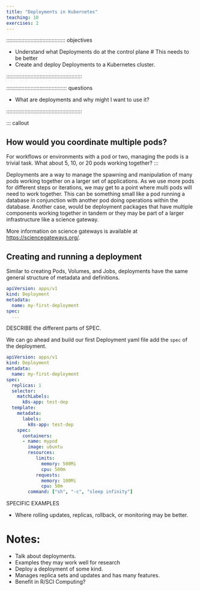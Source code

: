 ```yaml
---
title: "Deployments in Kubernetes"
teaching: 10
exercises: 2
---
```


::::::::::::::::::::::::::::::::::::::: objectives

- Understand what Deployments do at the control plane # This needs to be better
- Create and deploy Deployments to a Kubernetes cluster. 

::::::::::::::::::::::::::::::::::::::::::::::::::

:::::::::::::::::::::::::::::::::::::::: questions

- What are deployments and why might I want to use it?

::::::::::::::::::::::::::::::::::::::::::::::::::

::: callout
## How would you coordinate multiple pods?
For workflows or environments with a pod or two, managing the pods is a trivial task. What about 5, 10, or 20 pods working together? 
:::

Deployments are a way to manage the spawning and manipulation of many pods working together on a larger set of applications. 
As we use more pods for different steps or iterations, we may get to a point where multi pods will need to work together. This can be something small like a pod running a database in conjunction with another pod doing operations within the database. Another case, would be deployment packages that have multiple components working together in tandem or they may be part of a larger infrastructure like a science gateway. 

More information on science gateways is available at https://sciencegateways.org/. 

## Creating and running a deployment

Similar to creating Pods, Volumes, and Jobs, deployments have the same general structure of metadata and definitions. 

```yaml
apiVersion: apps/v1
kind: Deployment
metadata:
  name: my-first-deployment
spec:
  ...
```

DESCRIBE the different parts of SPEC. 

We can go ahead and build our first Deployment yaml file add the `spec` of the deployment.

```yaml
apiVersion: apps/v1
kind: Deployment
metadata:
  name: my-first-deployment
spec:
  replicas: 1
  selector:
    matchLabels:
      k8s-app: test-dep
  template:
    metadata:
      labels:
        k8s-app: test-dep
    spec:
      containers:
      - name: mypod
        image: ubuntu
        resources:
           limits:
             memory: 500Mi
             cpu: 500m
           requests:
             memory: 100Mi
             cpu: 50m
        command: ["sh", "-c", "sleep infinity"]
```

SPECIFIC EXAMPLES 
- Where rolling updates, replicas, rollback, or monitoring may be better. 


# Notes:
- Talk about deployments. 
- Examples they may work well for research
- Deploy a deployment of some kind. 
- Manages replica sets and updates and has many features. 
- Benefit in R/SCI Computing?